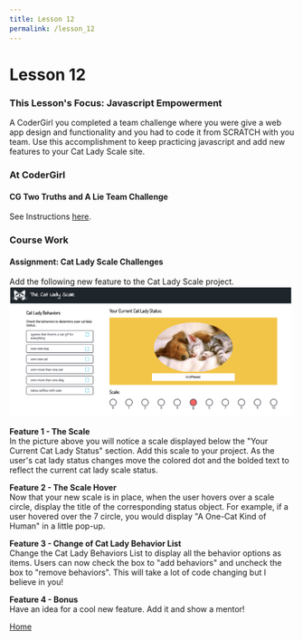 ```yaml
---
title: Lesson 12
permalink: /lesson_12
---
```


# Lesson 12

### This Lesson's Focus: Javascript Empowerment
A CoderGirl you completed a team challenge where you were give a web app design and functionality and you had to code it from SCRATCH with you team. Use this accomplishment to keep practicing javascript and add new features to your Cat Lady Scale site.


### At CoderGirl
#### CG Two Truths and A Lie Team Challenge
See Instructions [here](https://docs.google.com/presentation/d/1mmRgdUkF7gyyZuQxilZzvtWNp4pA02MGhzHHBlrxf-w/edit?usp=sharing).

### Course Work

#### Assignment: Cat Lady Scale Challenges  
Add the following new feature to the Cat Lady Scale project.  
<img width="500" src="/images/cat_lady_scale_new_features.png" />

**Feature 1 - The Scale**  
In the picture above you will notice a scale displayed below the "Your Current Cat Lady Status" section. Add this scale to your project. As the user's cat lady status changes move the colored dot and the bolded text to reflect the current cat lady scale status.

**Feature 2 - The Scale Hover**  
Now that your new scale is in place, when the user hovers over a scale circle, display the title of the corresponding status object. For example, if a user hovered over the 7 circle, you would display "A One-Cat Kind of Human" in a little pop-up.

**Feature 3 - Change of Cat Lady Behavior List**  
Change the Cat Lady Behaviors List to display all the behavior options as items. Users can now check the box to "add behaviors" and uncheck the box to "remove behaviors". This will take a lot of code changing but I believe in you!

**Feature 4 - Bonus**  
Have an idea for a cool new feature. Add it and show a mentor!


[Home]( /web_group_cohort )
